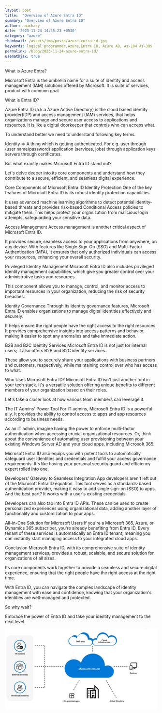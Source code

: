 ```yaml
--- 
layout: post
title:  "Overview of Azure Entra ID"
summary: "Overview of Azure Entra ID"
author: anachary
date: '2023-11-24 14:35:23 +0530'
category: "azure"
thumbnail: /assets/img/posts/azure-entra-id.jpg
keywords: logical programmer,Azure,Entra ID, Azure AD, Az-104 Az-305
permalink: /blog/2023-11-24-azure-entra-id/
usemathjax: true
---
```


What is Azure Entra?

Microsoft Entra is the umbrella name for a suite of identity and access management (IAM) solutions offered by Microsoft. It is suite of services, product with common goal 

What is Entra ID?

Azure Entra ID (a.k.a Azure Active Directory) is the cloud based identity provider(IDP) and access management (IAM) services, that helps organizations manage and secure user access to applications and resources. It is like a digital doorkeeper that controls who can access what.

To understand better we need to understand following key terms.

Identity => A thing which is getting authenticated. 
            For e.g.
                user through (user name/password)
                application (services, jobs) through  application keys
                servers through certificates.


But what exactly makes Microsoft Entra ID stand out?

Let's delve deeper into its core components and understand how they contribute to a secure, efficient, and seamless digital experience.

Core Components of Microsoft Entra ID
Identity Protection
One of the key features of Microsoft Entra ID is its robust identity protection capabilities.

It uses advanced machine learning algorithms to detect potential identity-based threats and provides risk-based Conditional Access policies to mitigate them. This helps protect your organization from malicious login attempts, safeguarding your sensitive data.

Access Management
Access management is another critical aspect of Microsoft Entra ID.

It provides secure, seamless access to your applications from anywhere, on any device. With features like Single Sign-On (SSO) and Multi-Factor Authentication (MFA), it ensures that only authorized individuals can access your resources, enhancing your overall security.

Privileged Identity Management
Microsoft Entra ID also includes privileged identity management capabilities, which give you greater control over your administrative tasks and resources.

This component allows you to manage, control, and monitor access to important resources in your organization, reducing the risk of security breaches.

Identity Governance
Through its identity governance features, Microsoft Entra ID enables organizations to manage digital identities effectively and securely.

It helps ensure the right people have the right access to the right resources. It provides comprehensive insights into access patterns and behavior, making it easier to spot any anomalies and take immediate action.

B2B and B2C Identity Services
Microsoft Entra ID is not just for internal users; it also offers B2B and B2C identity services.

These allow you to securely share your applications with business partners and customers, respectively, while maintaining control over who has access to what.

Who Uses Microsoft Entra ID?
Microsoft Entra ID isn't just another tool in your tech stack. It's a versatile solution offering unique benefits to different members of your organization based on their roles.

Let's take a closer look at how various team members can leverage it.

The IT Admins' Power Tool
For IT admins, Microsoft Entra ID is a powerful ally. It provides the ability to control access to apps and app resources according to business needs.

As an IT admin, imagine having the power to enforce multi-factor authentication when accessing crucial organizational resources. Or, think about the convenience of automating user provisioning between your existing Windows Server AD and your cloud apps, including Microsoft 365.

Microsoft Entra ID also equips you with potent tools to automatically safeguard user identities and credentials and fulfill your access governance requirements. It's like having your personal security guard and efficiency expert rolled into one.

Developers' Gateway to Seamless Integration
App developers aren't left out of the Microsoft Entra ID equation. This tool serves as a standards-based authentication provider, making it easy to add single sign-on (SSO) to apps. And the best part? It works with a user's existing credentials.

Developers can also tap into Entra ID APIs. These can be used to create personalized experiences using organizational data, adding another layer of functionality and customization to your apps.

All-in-One Solution for Microsoft Users
If you're a Microsoft 365, Azure, or Dynamics 365 subscriber, you're already benefiting from Entra ID. Every tenant of these services is automatically an Entra ID tenant, meaning you can instantly start managing access to your integrated cloud apps.

Conclusion
Microsoft Entra ID, with its comprehensive suite of identity management services, provides a robust, scalable, and secure solution for organizations of all sizes.

Its core components work together to provide a seamless and secure digital experience, ensuring that the right people have the right access at the right time.

With Entra ID, you can navigate the complex landscape of identity management with ease and confidence, knowing that your organization's identities are well-managed and protected.

So why wait?

Embrace the power of Entra ID and take your identity management to the next level.


![image](/assets/img/posts/azure-entra-id.jpg)